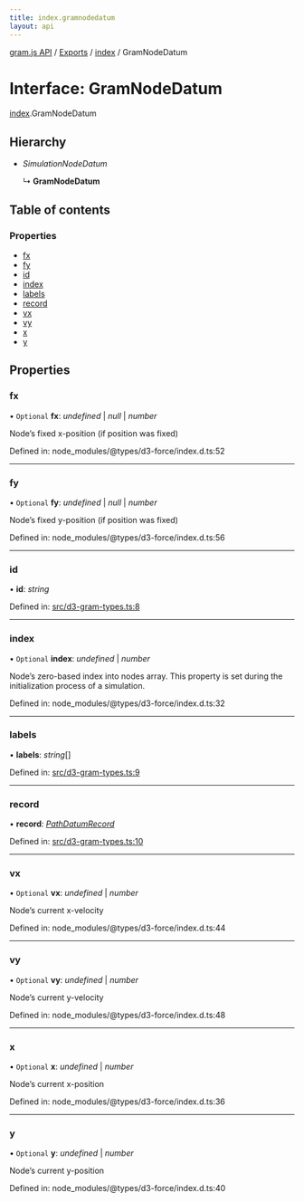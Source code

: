 ```yaml
---
title: index.gramnodedatum
layout: api
---
```


[gram.js API](../README.md) / [Exports](../modules.md) / [index](../modules/index.md) / GramNodeDatum

# Interface: GramNodeDatum

[index](../modules/index.md).GramNodeDatum

## Hierarchy

* *SimulationNodeDatum*

  ↳ **GramNodeDatum**

## Table of contents

### Properties

- [fx](index.gramnodedatum.md#fx)
- [fy](index.gramnodedatum.md#fy)
- [id](index.gramnodedatum.md#id)
- [index](index.gramnodedatum.md#index)
- [labels](index.gramnodedatum.md#labels)
- [record](index.gramnodedatum.md#record)
- [vx](index.gramnodedatum.md#vx)
- [vy](index.gramnodedatum.md#vy)
- [x](index.gramnodedatum.md#x)
- [y](index.gramnodedatum.md#y)

## Properties

### fx

• `Optional` **fx**: *undefined* | *null* | *number*

Node’s fixed x-position (if position was fixed)

Defined in: node_modules/@types/d3-force/index.d.ts:52

___

### fy

• `Optional` **fy**: *undefined* | *null* | *number*

Node’s fixed y-position (if position was fixed)

Defined in: node_modules/@types/d3-force/index.d.ts:56

___

### id

• **id**: *string*

Defined in: [src/d3-gram-types.ts:8](https://github.com/gram-data/d3-gram/blob/f6f773c/src/d3-gram-types.ts#L8)

___

### index

• `Optional` **index**: *undefined* | *number*

Node’s zero-based index into nodes array. This property is set during the initialization process of a simulation.

Defined in: node_modules/@types/d3-force/index.d.ts:32

___

### labels

• **labels**: *string*[]

Defined in: [src/d3-gram-types.ts:9](https://github.com/gram-data/d3-gram/blob/f6f773c/src/d3-gram-types.ts#L9)

___

### record

• **record**: [*PathDatumRecord*](../modules/d3_gram_types.md#pathdatumrecord)

Defined in: [src/d3-gram-types.ts:10](https://github.com/gram-data/d3-gram/blob/f6f773c/src/d3-gram-types.ts#L10)

___

### vx

• `Optional` **vx**: *undefined* | *number*

Node’s current x-velocity

Defined in: node_modules/@types/d3-force/index.d.ts:44

___

### vy

• `Optional` **vy**: *undefined* | *number*

Node’s current y-velocity

Defined in: node_modules/@types/d3-force/index.d.ts:48

___

### x

• `Optional` **x**: *undefined* | *number*

Node’s current x-position

Defined in: node_modules/@types/d3-force/index.d.ts:36

___

### y

• `Optional` **y**: *undefined* | *number*

Node’s current y-position

Defined in: node_modules/@types/d3-force/index.d.ts:40
